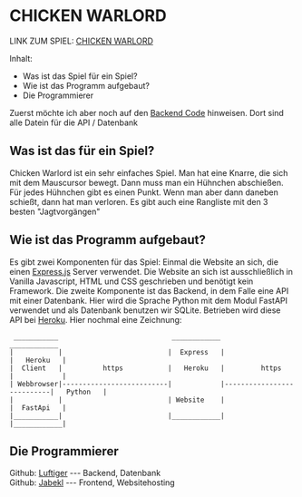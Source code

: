 # CHICKEN WARLORD

LINK ZUM SPIEL: [CHICKEN WARLORD](https://jabekl.github.io/chicken-warload/)

Inhalt:

- Was ist das Spiel für ein Spiel?
- Wie ist das Programm aufgebaut?
- Die Programmierer

Zuerst möchte ich aber noch auf den [Backend Code](https://github.com/jabekl/backend-chicken-warlord) hinweisen. Dort sind alle Datein für die API / Datenbank

## Was ist das für ein Spiel?

Chicken Warlord ist ein sehr einfaches Spiel. Man hat eine Knarre, die sich mit dem Mauscursor bewegt. Dann muss man ein Hühnchen abschießen. Für jedes Hühnchen gibt es einen Punkt. Wenn man aber dann daneben schießt, dann hat man verloren. Es gibt auch eine Rangliste mit den 3 besten "Jagtvorgängen"

## Wie ist das Programm aufgebaut?

Es gibt zwei Komponenten für das Spiel: Einmal die Website an sich, die einen [Express.js](https://expressjs.com/de/) Server verwendet. Die Website an sich ist ausschließlich in Vanilla Javascript, HTML und CSS geschrieben und benötigt kein Framework. Die zweite Komponente ist das Backend, in dem Falle eine API mit einer Datenbank. Hier wird die Sprache Python mit dem Modul FastAPI verwendet und als Datenbank benutzen wir SQLite. Betrieben wird diese API bei [Heroku](https://www.heroku.com/). Hier nochmal eine Zeichnung:

```
 ___________                            ____________                             ____________
|           |                          |  Express   |                           |   Heroku   |
|  Client   |          https           |   Heroku   |         https             |            |
| Webbrowser|--------------------------|            |---------------------------|   Python   |
|           |                          | Website    |                           |  FastApi   |
|___________|                          |____________|                           |____________|
```

## Die Programmierer

Github: [Luftiger](https://github.com/Luftiger) --- Backend, Datenbank  
Github: [Jabekl](https://github.com/jabekl) --- Frontend, Websitehosting

